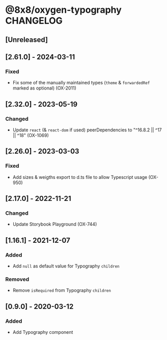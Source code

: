# @8x8/oxygen-typography CHANGELOG

## [Unreleased]

## [2.61.0] - 2024-03-11

### Fixed

- Fix some of the manually maintained types (`theme` & `forwardedRef` marked as optional) (OX-2011)

## [2.32.0] - 2023-05-19

### Changed

- Update `react` (& `react-dom` if used) peerDependencies to "^16.8.2 || ^17 || ^18" (OX-1069)

## [2.26.0] - 2023-03-03

### Fixed

- Add sizes & weigths export to d.ts file to allow Typescript usage (OX-950)

## [2.17.0] - 2022-11-21

### Changed

- Update Storybook Playground (OX-744)

## [1.16.1] - 2021-12-07

### Added

- Add `null` as default value for Typography `children`

### Removed

- Remove `isRequired` from Typography `children`

## [0.9.0] - 2020-03-12

### Added

- Add Typography component
